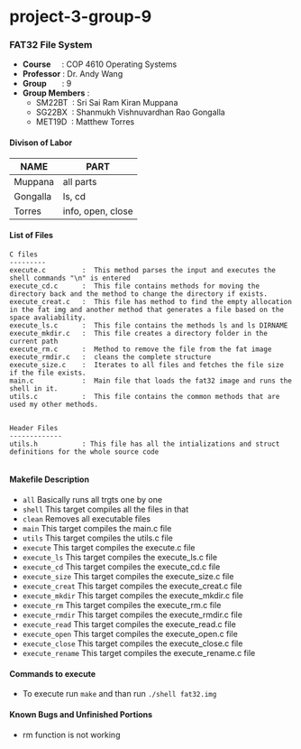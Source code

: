 # project-3-group-9

### FAT32 File System

- <b>Course</b> &nbsp;&nbsp;&nbsp; : COP 4610 Operating Systems
- <b>Professor</b>  : Dr. Andy Wang
- <b>Group</b>  &nbsp;&nbsp;&nbsp;&nbsp;&nbsp; : 9
- <b>Group Members</b>  :
    - SM22BT &nbsp;: Sri Sai Ram Kiran Muppana 
    - SG22BX &nbsp;: Shanmukh Vishnuvardhan Rao Gongalla
    - MET19D &nbsp;: Matthew Torres

#### Divison of Labor

| NAME     | PART       |
|------    |----------- |
| Muppana  |  all parts        |
| Gongalla |    ls, cd               |
| Torres   | info, open, close |


#### List of Files

```
C files
---------
execute.c         :  This method parses the input and executes the shell commands "\n" is entered
execute_cd.c      :  This file contains methods for moving the directory back and the method to change the directory if exists.
execute_creat.c   :  This file has method to find the empty allocation in the fat img and another method that generates a file based on the space avaliability.
execute_ls.c      :  This file contains the methods ls and ls DIRNAME
execute_mkdir.c   :  This file creates a directory folder in the current path
execute_rm.c      :  Method to remove the file from the fat image
execute_rmdir.c   :  cleans the complete structure
execute_size.c    :  Iterates to all files and fetches the file size if the file exists.
main.c            :  Main file that loads the fat32 image and runs the shell in it.
utils.c           :  This file contains the common methods that are used my other methods.


Header Files
-------------
utils.h           : This file has all the intializations and struct definitions for the whole source code
 
```
#### Makefile Description

- `all` Basically runs all trgts one by one
- `shell` This target compiles all the files in that
- `clean` Removes all executable files 
- `main` This target compiles the main.c file 
- `utils` This target compiles the utils.c file
- `execute` This target compiles the execute.c file
- `execute_ls` This target compiles the execute_ls.c file
- `execute_cd` This target compiles the execute_cd.c file
- `execute_size` This target compiles the execute_size.c file
- `execute_creat` This target compiles the execute_creat.c file
- `execute_mkdir`	This target compiles the execute_mkdir.c file
- `execute_rm` This target compiles the execute_rm.c file
- `execute_rmdir` This target compiles the execute_rmdir.c file
- `execute_read` This target compiles the execute_read.c file
- `execute_open` This target compiles the execute_open.c file
- `execute_close` This target compiles the execute_close.c file
- `execute_rename` This target compiles the execute_rename.c file



#### Commands to execute
- To execute run `make` and than run `./shell fat32.img`


#### Known Bugs and Unfinished Portions
- rm function is not working
